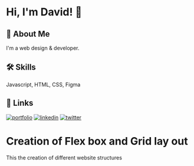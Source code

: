
# Hi, I'm David! 👋


## 🚀 About Me
I'm a web  design & developer.


## 🛠 Skills
Javascript, HTML, CSS, Figma


## 🔗 Links
[![portfolio](https://img.shields.io/badge/my_portfolio-000?style=for-the-badge&logo=ko-fi&logoColor=white)](https://www.behance.net/davidlukedike)
[![linkedin](https://img.shields.io/badge/linkedin-0A66C2?style=for-the-badge&logo=linkedin&logoColor=white)](https://www.linkedin.com/in/davidluke-dike-1a7a72209/)
[![twitter](https://img.shields.io/badge/twitter-1DA1F2?style=for-the-badge&logo=twitter&logoColor=white)](https://twitter.com/Davylenzy)


# Creation of Flex box and Grid lay out

This the creation of  different website structures





